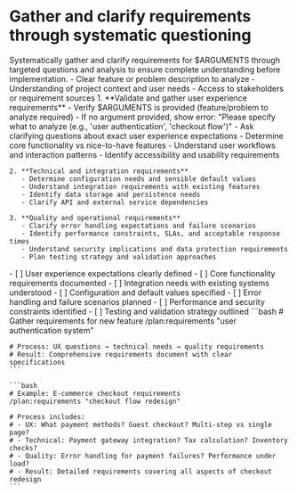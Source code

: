 # Gather and clarify requirements through systematic questioning

<instructions>
  <context>
    Systematically gather and clarify requirements for $ARGUMENTS through targeted questions and analysis to ensure complete understanding before implementation.
  </context>

  <requirements>
    - Clear feature or problem description to analyze
    - Understanding of project context and user needs
    - Access to stakeholders or requirement sources
  </requirements>

  <execution>
    1. **Validate and gather user experience requirements**
       - Verify $ARGUMENTS is provided (feature/problem to analyze required)
       - If no argument provided, show error: "Please specify what to analyze (e.g., 'user authentication', 'checkout flow')"
       - Ask clarifying questions about exact user experience expectations
       - Determine core functionality vs nice-to-have features
       - Understand user workflows and interaction patterns
       - Identify accessibility and usability requirements

    2. **Technical and integration requirements**
       - Determine configuration needs and sensible default values
       - Understand integration requirements with existing features
       - Identify data storage and persistence needs
       - Clarify API and external service dependencies

    3. **Quality and operational requirements**
       - Clarify error handling expectations and failure scenarios
       - Identify performance constraints, SLAs, and acceptable response times
       - Understand security implications and data protection requirements
       - Plan testing strategy and validation approaches
  </execution>

  <validation>
    - [ ] User experience expectations clearly defined
    - [ ] Core functionality requirements documented
    - [ ] Integration needs with existing systems understood
    - [ ] Configuration and default values specified
    - [ ] Error handling and failure scenarios planned
    - [ ] Performance and security constraints identified
    - [ ] Testing and validation strategy outlined
  </validation>

  <examples>
    ```bash
    # Gather requirements for new feature
    /plan:requirements "user authentication system"

    # Process: UX questions → technical needs → quality requirements
    # Result: Comprehensive requirements document with clear specifications
    ```

    ```bash
    # Example: E-commerce checkout requirements
    /plan:requirements "checkout flow redesign"

    # Process includes:
    # - UX: What payment methods? Guest checkout? Multi-step vs single page?
    # - Technical: Payment gateway integration? Tax calculation? Inventory checks?
    # - Quality: Error handling for payment failures? Performance under load?
    # - Result: Detailed requirements covering all aspects of checkout redesign
    ```

  </examples>
</instructions>
